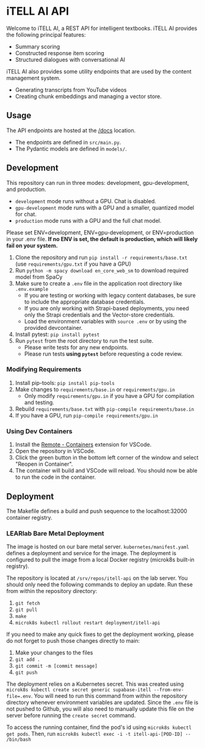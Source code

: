 # iTELL AI API

Welcome to iTELL AI, a REST API for intelligent textbooks. iTELL AI provides the following principal features:

- Summary scoring
- Constructed response item scoring
- Structured dialogues with conversational AI

iTELL AI also provides some utility endpoints that are used by the content management system. 
 - Generating transcripts from YouTube videos
 - Creating chunk embeddings and managing a vector store.

## Usage

The API endpoints are hosted at the [/docs](https://itell-api.learlab.vanderbilt.edu/docs) location.
 - The endpoints are defined in `src/main.py`.
 - The Pydantic models are defined in `models/`.

## Development

This repository can run in three modes: development, gpu-development, and production.

 - `development` mode runs without a GPU. Chat is disabled.
 - `gpu-development` mode runs with a GPU and a smaller, quantized model for chat.
 - `production` mode runs with a GPU and the full chat model.

Please set ENV=development, ENV=gpu-development, or ENV=production in your .env file.
 **If no ENV is set, the default is production, which will likely fail on your system.**

1. Clone the repository and run `pip install -r requirements/base.txt` (use `requirements/gpu.txt` if you have a GPU)
2. Run `python -m spacy download en_core_web_sm` to download required model from SpaCy
3. Make sure to create a `.env` file in the application root directory like `.env.example`
   - If you are testing or working with legacy content databases, be sure to include the appropriate database credentials.
   - If you are only working with Strapi-based deployments, you need only the Strapi credentials and the Vector-store credentials.
   - Load the environment variables with `source .env` or by using the provided devcontainer.
4. Install pytest: `pip install pytest`
5. Run `pytest` from the root directory to run the test suite.
   - Please write tests for any new endpoints.
   - Please run tests **using `pytest`** before requesting a code review.

### Modifying Requirements

1. Install pip-tools: `pip install pip-tools`
2. Make changes to `requirements/base.in` or `requirements/gpu.in`
   - Only modify `requirements/gpu.in` if you have a GPU for compilation and testing.
3. Rebuild `requirements/base.txt` with `pip-compile requirements/base.in`
4. If you have a GPU, run `pip-compile requirements/gpu.in`

### Using Dev Containers

1. Install the [Remote - Containers](https://marketplace.visualstudio.com/items?itemName=ms-vscode-remote.remote-containers) extension for VSCode.
2. Open the repository in VSCode.
3. Click the green button in the bottom left corner of the window and select "Reopen in Container".
4. The container will build and VSCode will reload. You should now be able to run the code in the container.

## Deployment

The Makefile defines a build and push sequence to the localhost:32000 container registry.

### LEARlab Bare Metal Deployment

The image is hosted on our bare metal server. `kubernetes/manifest.yaml` defines a deployment and service for the image. The deployment is configured to pull the image from a local Docker registry (microk8s built-in registry).

The repository is located at `/srv/repos/itell-api` on the lab server. You should only need the following commands to deploy an update. Run these from within the repository directory:

1. `git fetch`  
2. `git pull`  
3. `make`  
4. `microk8s kubectl rollout restart deployment/itell-api`  

If you need to make any quick fixes to get the deployment working, please do not forget to push those changes directly to main:  
1. Make your changes to the files
2. `git add .`
3. `git commit -m [commit message]`
4. `git push`

The deployment relies on a Kubernetes secret. This was created using `microk8s kubectl create secret generic supabase-itell --from-env-file=.env`. You will need to run this command from within the repository directory whenever environment variables are updated. Since the `.env` file is not pushed to Github, you will also need to manually update this file on the server before running the `create secret` command.

To access the running container, find the pod's id using `microk8s kubectl get pods`. Then, run `microk8s kubectl exec -i -t itell-api-[POD-ID] -- /bin/bash`
